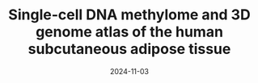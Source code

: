 ---
title: "Single-cell DNA methylome and 3D genome atlas of the human subcutaneous adipose tissue"
collection: Publications
category: Manuscripts
permalink: /publication/Methylome
date: 2024-11-03
venue: bioRxiv
paperurl: 'https://www.biorxiv.org/content/10.1101/2024.11.02.621694v1'
citation: 'Chen ZJ, Das SS, Kar A, Lee SHT, Abuhanna D, Alvarez M, Sukhatme MG, Gelev KZ, Heﬀel MG, Zhang Yi, Avram O, Rahmani E, Sankararaman S, Heionen S, Peltoniemi H, Halperin E, Pietiläinen KH, Luo C, Pajukanta P. Single-cell DNA methylome and 3D genome atlas of the human subcutaneous adipose tissue. Under review, Nature Genetics. PMID: 39554055'
---